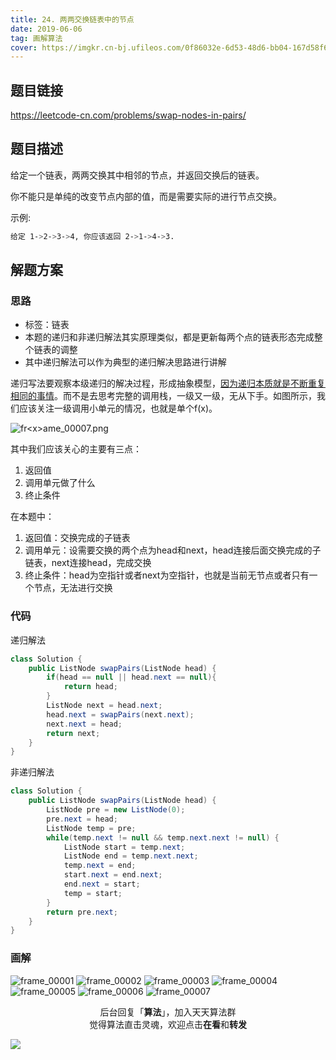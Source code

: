 ```yaml
---
title: 24. 两两交换链表中的节点
date: 2019-06-06
tag: 画解算法
cover: https://imgkr.cn-bj.ufileos.com/0f86032e-6d53-48d6-bb04-167d58f61a5a.png
---
```


## 题目链接

https://leetcode-cn.com/problems/swap-nodes-in-pairs/

## 题目描述

给定一个链表，两两交换其中相邻的节点，并返回交换后的链表。

你不能只是单纯的改变节点内部的值，而是需要实际的进行节点交换。

示例:

```bash
给定 1->2->3->4, 你应该返回 2->1->4->3.
```

## 解题方案

### 思路

- 标签：链表
- 本题的递归和非递归解法其实原理类似，都是更新每两个点的链表形态完成整个链表的调整
- 其中递归解法可以作为典型的递归解决思路进行讲解

递归写法要观察本级递归的解决过程，形成抽象模型，[因为递归本质就是不断重复相同的事情](http://www.lylblog.cn/blog/4 "套路解决递归问题")。而不是去思考完整的调用栈，一级又一级，无从下手。如图所示，我们应该关注一级调用小单元的情况，也就是单个f(x)。

![fr&lt;x&gt;ame_00007.png](https://i.loli.net/2019/06/03/5cf480c68ddae72860.png)

其中我们应该关心的主要有三点：

1. 返回值
2. 调用单元做了什么
3. 终止条件

在本题中：

1. 返回值：交换完成的子链表
2. 调用单元：设需要交换的两个点为head和next，head连接后面交换完成的子链表，next连接head，完成交换
3. 终止条件：head为空指针或者next为空指针，也就是当前无节点或者只有一个节点，无法进行交换


### 代码

递归解法

```java
class Solution {
    public ListNode swapPairs(ListNode head) {
        if(head == null || head.next == null){
            return head;
        }
        ListNode next = head.next;
        head.next = swapPairs(next.next);
        next.next = head;
        return next;
    }
}
```

非递归解法

```java
class Solution {
    public ListNode swapPairs(ListNode head) {
        ListNode pre = new ListNode(0);
        pre.next = head;
        ListNode temp = pre;
        while(temp.next != null && temp.next.next != null) {
            ListNode start = temp.next;
            ListNode end = temp.next.next;
            temp.next = end;
            start.next = end.next;
            end.next = start;
            temp = start;
        }
        return pre.next;
    }
}
```

### 画解

![frame_00001](https://imgkr.cn-bj.ufileos.com/f9645eef-86d5-45e3-9fd4-e53d7e885647.png)
![frame_00002](https://imgkr.cn-bj.ufileos.com/35e9312b-8122-4814-8f30-b78962815fab.png)
![frame_00003](https://imgkr.cn-bj.ufileos.com/77f03f6b-ec47-4b36-9817-d2ad12d68d84.png)
![frame_00004](https://imgkr.cn-bj.ufileos.com/2ea6f266-7ae0-4657-b239-e58cff8f6893.png)
![frame_00005](https://imgkr.cn-bj.ufileos.com/4afb031a-635c-42d7-a6c3-50b70728d626.png)
![frame_00006](https://imgkr.cn-bj.ufileos.com/7a47cb8f-097f-4ed7-ac4d-e88dc6699da5.png)
![frame_00007](https://imgkr.cn-bj.ufileos.com/0f86032e-6d53-48d6-bb04-167d58f61a5a.png)


<span style="display:block;text-align:center;">后台回复「<strong>算法</strong>」，加入天天算法群</span>
<span style="display:block;text-align:center;">觉得算法直击灵魂，欢迎点击<strong>在看</strong>和<strong>转发</strong></span>

![](https://gitee.com/guanpengchn/picture/raw/master/2020-9-11/1599805100027-image.png)